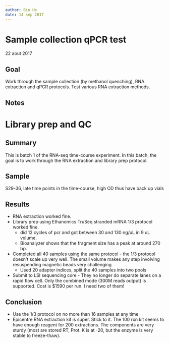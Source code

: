 ```yaml
---
author: Bin He
date: 14 sep 2017
---
```


# Sample collection qPCR test

22 aout 2017

## Goal

Work through the sample collection (by methanol quenching), RNA extraction and qPCR protocols. Test various RNA extraction methods.

## Notes

# Library prep and QC
## Summary

This is batch 1 of the RNA-seq time-course experiment. In this batch, the goal is to work through the RNA extraction and library prep protocol.

## Sample

S29-36, late time points in the time-course, high OD thus have back up vials

## Results

- RNA extraction worked fine.
- Library prep using Ethanomics TruSeq stranded mRNA 1/3 protocol worked fine.
	- did 12 cycles of pcr and got between 30 and 130 ng/uL in 9 uL volume.
	- Bioanalyzer shows that the fragment size has a peak at around 270 bp.
- Completed all 40 samples using the same protocol
        - the 1/3 protocol doesn't scale up very well. The small volume makes any step involving resuspending magnetic beads very challenging
	- Used 20 adapter indices, split the 40 samples into two pools
- Submit to LSI sequencing core
        - They no longer do separate lanes on a rapid flow cell. Only the combined mode (300M reads output) is supported. Cost is $1590 per run. I need two of them!

## Conclusion

- Use the 1/3 protocol on no more than 16 samples at any time
- Epicentre RNA extraction kit is super. Stick to it. The 100 rxn kit seems to have enough reagent for 200 extractions. The components are very sturdy (most are stored RT, Prot. K is at -20, but the enzyme is very stable to freeze-thaw).

